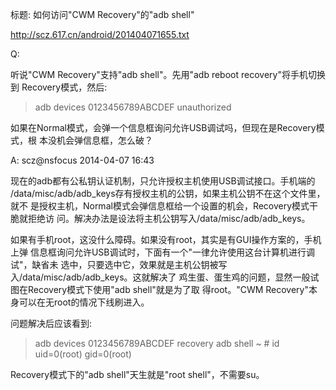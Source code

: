 标题: 如何访问"CWM Recovery"的"adb shell"

http://scz.617.cn/android/201404071655.txt

Q:

听说"CWM Recovery"支持"adb shell"。先用"adb reboot recovery"将手机切换到
Recovery模式，然后:

> adb devices
0123456789ABCDEF        unauthorized

如果在Normal模式，会弹一个信息框询问允许USB调试吗，但现在是Recovery模式，根
本没机会弹信息框，怎么破？

A: scz@nsfocus 2014-04-07 16:43

现在的adb都有公私钥认证机制，只允许授权主机使用USB调试接口。手机端的
/data/misc/adb/adb_keys存有授权主机的公钥，如果主机公钥不在这个文件里，就不
是授权主机，Normal模式会弹信息框给一个设置的机会，Recovery模式干脆就拒绝访
问。解决办法是设法将主机公钥写入/data/misc/adb/adb_keys。

如果有手机root，这没什么障碍。如果没有root，其实是有GUI操作方案的，手机上弹
信息框询问允许USB调试时，下面有一个"一律允许使用这台计算机进行调试"，缺省未
选中，只要选中它，效果就是主机公钥被写入/data/misc/adb/adb_keys。这就解决了
鸡生蛋、蛋生鸡的问题，显然一般试图在Recovery模式下使用"adb shell"就是为了取
得root。"CWM Recovery"本身可以在无root的情况下线刷进入。

问题解决后应该看到:

> adb devices
0123456789ABCDEF        recovery
> adb shell
~ # id
uid=0(root) gid=0(root)

Recovery模式下的"adb shell"天生就是"root shell"，不需要su。
